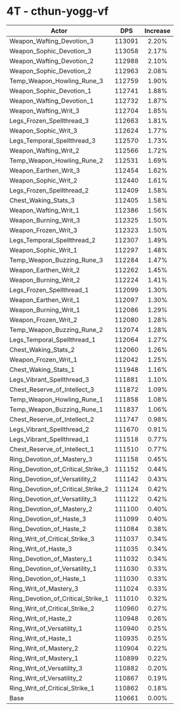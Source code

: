 # 4T - cthun-yogg-vf
| Actor | DPS | Increase |
|---|:---:|:---:|
|Weapon_Wafting_Devotion_3|113091|2.20%|
|Weapon_Sophic_Devotion_3|113058|2.17%|
|Weapon_Wafting_Devotion_2|112988|2.10%|
|Weapon_Sophic_Devotion_2|112963|2.08%|
|Temp_Weapon_Howling_Rune_3|112759|1.90%|
|Weapon_Sophic_Devotion_1|112741|1.88%|
|Weapon_Wafting_Devotion_1|112732|1.87%|
|Weapon_Wafting_Writ_3|112704|1.85%|
|Legs_Frozen_Spellthread_3|112663|1.81%|
|Weapon_Sophic_Writ_3|112624|1.77%|
|Legs_Temporal_Spellthread_3|112570|1.73%|
|Weapon_Wafting_Writ_2|112566|1.72%|
|Temp_Weapon_Howling_Rune_2|112531|1.69%|
|Weapon_Earthen_Writ_3|112454|1.62%|
|Weapon_Sophic_Writ_2|112440|1.61%|
|Legs_Frozen_Spellthread_2|112409|1.58%|
|Chest_Waking_Stats_3|112405|1.58%|
|Weapon_Wafting_Writ_1|112386|1.56%|
|Weapon_Burning_Writ_3|112325|1.50%|
|Weapon_Frozen_Writ_3|112323|1.50%|
|Legs_Temporal_Spellthread_2|112307|1.49%|
|Weapon_Sophic_Writ_1|112297|1.48%|
|Temp_Weapon_Buzzing_Rune_3|112284|1.47%|
|Weapon_Earthen_Writ_2|112262|1.45%|
|Weapon_Burning_Writ_2|112224|1.41%|
|Legs_Frozen_Spellthread_1|112099|1.30%|
|Weapon_Earthen_Writ_1|112097|1.30%|
|Weapon_Burning_Writ_1|112086|1.29%|
|Weapon_Frozen_Writ_2|112080|1.28%|
|Temp_Weapon_Buzzing_Rune_2|112074|1.28%|
|Legs_Temporal_Spellthread_1|112064|1.27%|
|Chest_Waking_Stats_2|112060|1.26%|
|Weapon_Frozen_Writ_1|112042|1.25%|
|Chest_Waking_Stats_1|111948|1.16%|
|Legs_Vibrant_Spellthread_3|111881|1.10%|
|Chest_Reserve_of_Intellect_3|111872|1.09%|
|Temp_Weapon_Howling_Rune_1|111858|1.08%|
|Temp_Weapon_Buzzing_Rune_1|111837|1.06%|
|Chest_Reserve_of_Intellect_2|111747|0.98%|
|Legs_Vibrant_Spellthread_2|111670|0.91%|
|Legs_Vibrant_Spellthread_1|111518|0.77%|
|Chest_Reserve_of_Intellect_1|111510|0.77%|
|Ring_Devotion_of_Mastery_3|111158|0.45%|
|Ring_Devotion_of_Critical_Strike_3|111152|0.44%|
|Ring_Devotion_of_Versatility_2|111142|0.43%|
|Ring_Devotion_of_Critical_Strike_2|111124|0.42%|
|Ring_Devotion_of_Versatility_3|111122|0.42%|
|Ring_Devotion_of_Mastery_2|111100|0.40%|
|Ring_Devotion_of_Haste_3|111099|0.40%|
|Ring_Devotion_of_Haste_2|111084|0.38%|
|Ring_Writ_of_Critical_Strike_3|111037|0.34%|
|Ring_Writ_of_Haste_3|111035|0.34%|
|Ring_Devotion_of_Mastery_1|111032|0.34%|
|Ring_Devotion_of_Versatility_1|111030|0.33%|
|Ring_Devotion_of_Haste_1|111030|0.33%|
|Ring_Writ_of_Mastery_3|111024|0.33%|
|Ring_Devotion_of_Critical_Strike_1|111010|0.32%|
|Ring_Writ_of_Critical_Strike_2|110960|0.27%|
|Ring_Writ_of_Haste_2|110948|0.26%|
|Ring_Writ_of_Versatility_1|110940|0.25%|
|Ring_Writ_of_Haste_1|110935|0.25%|
|Ring_Writ_of_Mastery_2|110904|0.22%|
|Ring_Writ_of_Mastery_1|110899|0.22%|
|Ring_Writ_of_Versatility_3|110882|0.20%|
|Ring_Writ_of_Versatility_2|110867|0.19%|
|Ring_Writ_of_Critical_Strike_1|110862|0.18%|
|Base|110661|0.00%|

